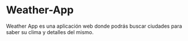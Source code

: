 # Weather-App
Weather App es una aplicación web donde podrás buscar ciudades para saber su clima y detalles del mismo.
